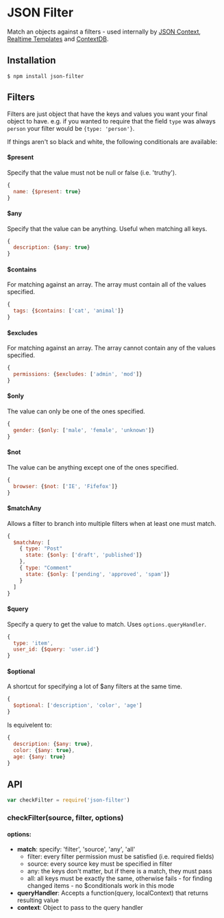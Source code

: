 JSON Filter
===

Match an objects against a filters - used internally by [JSON Context](https://github.com/mmckegg/json-context), [Realtime Templates](https://github.com/mmckegg/realtime-templates) and [ContextDB](https://github.com/mmckegg/contextdb).

## Installation

```shell
$ npm install json-filter
```

## Filters

Filters are just object that have the keys and values you want your final object to have. e.g. if you wanted to require that the field `type` was always `person` your filter would be `{type: 'person'}`. 

If things aren't so black and white, the following conditionals are available:

#### $present

Specify that the value must not be null or false (i.e. 'truthy'). 

```js
{
  name: {$present: true}
}
```

#### $any

Specify that the value can be anything. Useful when matching all keys.

```js
{
  description: {$any: true}
}
```

#### $contains

For matching against an array. The array must contain all of the values specified.

```js
{
  tags: {$contains: ['cat', 'animal']}
}
```

#### $excludes

For matching against an array. The array cannot contain any of the values specified.

```js
{
  permissions: {$excludes: ['admin', 'mod']}
}
```

#### $only

The value can only be one of the ones specified.

```js
{
  gender: {$only: ['male', 'female', 'unknown']}
}
```

#### $not

The value can be anything except one of the ones specified.

```js
{
  browser: {$not: ['IE', 'Fifefox']}
}
```

#### $matchAny

Allows a filter to branch into multiple filters when at least one must match.

```js
{
  $matchAny: [
    { type: "Post"
      state: {$only: ['draft', 'published']}
    },
    { type: "Comment"
      state: {$only: ['pending', 'approved', 'spam']}
    }
  ]
}
```

#### $query

Specify a query to get the value to match. Uses `options.queryHandler`.

```js
{
  type: 'item',
  user_id: {$query: 'user.id'}
}
```

#### $optional

A shortcut for specifying a lot of $any filters at the same time.

```js
{
  $optional: ['description', 'color', 'age']
}
```

Is equivelent to:

```js
{
  description: {$any: true},
  color: {$any: true},
  age: {$any: true}
}
```

## API

```js
var checkFilter = require('json-filter')
```

### checkFilter(source, filter, options)

#### options:

- **match**: specify: 'filter', 'source', 'any', 'all'
  - filter: every filter permission must be satisfied (i.e. required fields)
  - source: every source key must be specified in filter
  - any: the keys don't matter, but if there is a match, they must pass
  - all: all keys must be exactly the same, otherwise fails - for finding changed items - no $conditionals work in this mode
- **queryHandler**: Accepts a function(query, localContext) that returns resulting value
- **context**: Object to pass to the query handler